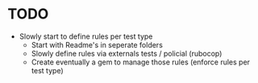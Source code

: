 # TODO

- Slowly start to define rules per test type
  - Start with Readme's in seperate folders
  - Slowly define rules via externals tests / policial (rubocop)
  - Create eventually a gem to manage those rules (enforce rules per test type)

